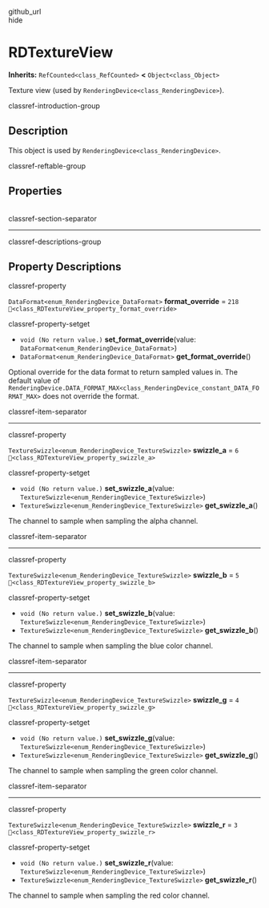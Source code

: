 github\_url  
hide

# RDTextureView

**Inherits:** `RefCounted<class_RefCounted>` **&lt;**
`Object<class_Object>`

Texture view (used by `RenderingDevice<class_RenderingDevice>`).

classref-introduction-group

## Description

This object is used by `RenderingDevice<class_RenderingDevice>`.

classref-reftable-group

## Properties

<table>
<tbody>
<tr>
</tr>
<tr>
</tr>
<tr>
</tr>
<tr>
</tr>
<tr>
</tr>
</tbody>
</table>

classref-section-separator

------------------------------------------------------------------------

classref-descriptions-group

## Property Descriptions

classref-property

`DataFormat<enum_RenderingDevice_DataFormat>` **format\_override** =
`218` `🔗<class_RDTextureView_property_format_override>`

classref-property-setget

-   `void (No return value.)` **set\_format\_override**(value:
    `DataFormat<enum_RenderingDevice_DataFormat>`)
-   `DataFormat<enum_RenderingDevice_DataFormat>`
    **get\_format\_override**()

Optional override for the data format to return sampled values in. The
default value of
`RenderingDevice.DATA_FORMAT_MAX<class_RenderingDevice_constant_DATA_FORMAT_MAX>`
does not override the format.

classref-item-separator

------------------------------------------------------------------------

classref-property

`TextureSwizzle<enum_RenderingDevice_TextureSwizzle>` **swizzle\_a** =
`6` `🔗<class_RDTextureView_property_swizzle_a>`

classref-property-setget

-   `void (No return value.)` **set\_swizzle\_a**(value:
    `TextureSwizzle<enum_RenderingDevice_TextureSwizzle>`)
-   `TextureSwizzle<enum_RenderingDevice_TextureSwizzle>`
    **get\_swizzle\_a**()

The channel to sample when sampling the alpha channel.

classref-item-separator

------------------------------------------------------------------------

classref-property

`TextureSwizzle<enum_RenderingDevice_TextureSwizzle>` **swizzle\_b** =
`5` `🔗<class_RDTextureView_property_swizzle_b>`

classref-property-setget

-   `void (No return value.)` **set\_swizzle\_b**(value:
    `TextureSwizzle<enum_RenderingDevice_TextureSwizzle>`)
-   `TextureSwizzle<enum_RenderingDevice_TextureSwizzle>`
    **get\_swizzle\_b**()

The channel to sample when sampling the blue color channel.

classref-item-separator

------------------------------------------------------------------------

classref-property

`TextureSwizzle<enum_RenderingDevice_TextureSwizzle>` **swizzle\_g** =
`4` `🔗<class_RDTextureView_property_swizzle_g>`

classref-property-setget

-   `void (No return value.)` **set\_swizzle\_g**(value:
    `TextureSwizzle<enum_RenderingDevice_TextureSwizzle>`)
-   `TextureSwizzle<enum_RenderingDevice_TextureSwizzle>`
    **get\_swizzle\_g**()

The channel to sample when sampling the green color channel.

classref-item-separator

------------------------------------------------------------------------

classref-property

`TextureSwizzle<enum_RenderingDevice_TextureSwizzle>` **swizzle\_r** =
`3` `🔗<class_RDTextureView_property_swizzle_r>`

classref-property-setget

-   `void (No return value.)` **set\_swizzle\_r**(value:
    `TextureSwizzle<enum_RenderingDevice_TextureSwizzle>`)
-   `TextureSwizzle<enum_RenderingDevice_TextureSwizzle>`
    **get\_swizzle\_r**()

The channel to sample when sampling the red color channel.
